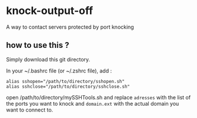 # knock-output-off
A way to contact servers protected by port knocking

## how to use this ?

Simply download this git directory.

In your ~/.bashrc file (or ~/.zshrc file), add :
```
alias sshopen="/path/to/directory/sshopen.sh"
alias sshclose="/path/to/directory/sshclose.sh"
```

open /path/to/directory/mySSHTools.sh and replace `adresses` with the list of the ports you want to knock and `domain.ext` with the actual domain you want to connect to.
